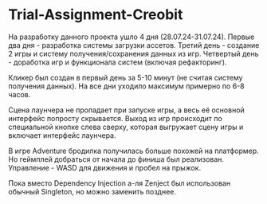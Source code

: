 # Trial-Assignment-Creobit
На разработку данного проекта ушло 4 дня (28.07.24-31.07.24).
Первые два дня - разработка системы загрузки ассетов.
Третий день - создание 2 игры и систему получения/сохранения данных из игр.
Четвертый день - доработка игр и функционала систем (включая рефакторинг).

Кликер был создан в первый день за 5-10 минут (не считая систему получения данных).
На все дни уходило максимум примерно по 6-8 часов.

Сцена лаунчера не пропадает при запуске игры, а весь её основной интерфейс попросту скрывается. Выход из игр происходит по специальной кнопке слева сверху, которая выгружает сцену игры и включает интерфейс лаунчера.

В игре Adventure бродилка получилась больше похожей на платформер. Но геймплей добраться от начала до финиша был реализован. Управление - WASD для движения и пробел на прыжок.

Пока вместо Dependency Injection а-ля Zenject был использован обычный Singleton, но можно заменить позднее.
